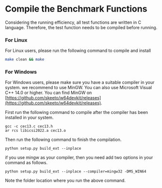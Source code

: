 # Compile the Benchmark Functions


Considering the running efficiency, all test functions are written in C language. Therefore, the test function needs to be compiled before running.

### For Linux

For Linux users, please run the following command to compile and install

```bash
make clean && make
```
### For Windows

For Windows users, please make sure you have a suitable compiler in your system. we recommend to use MinGW. You can also use Microsoft Visual C++ 14.0 or higher. You can find MinGW on [https://github.com/skeeto/w64devkit/releases](https://github.com/skeeto/w64devkit/releases).

First run the following command to compile after the compiler has been installed in your system.

```text
gcc -c cec13.c cec13.h
ar rcs libicsi2022.a cec13.o
```

Then run the following command to finish the compilation.

```text
python setup.py build_ext --inplace
```

if you use mingw as your compiler, then you need add two options in your command as follows.

```text
python setup.py build_ext --inplace --compiler=mingw32 -DMS_WIN64
```


Note the folder location where you run the above command.